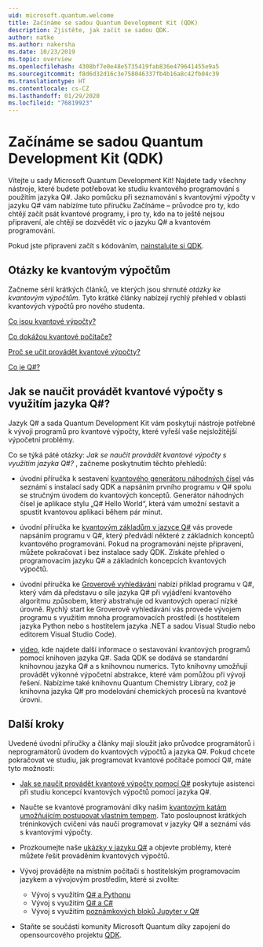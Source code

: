 ```yaml
---
uid: microsoft.quantum.welcome
title: Začínáme se sadou Quantum Development Kit (QDK)
description: Zjistěte, jak začít se sadou QDK.
author: natke
ms.author: nakersha
ms.date: 10/23/2019
ms.topic: overview
ms.openlocfilehash: 4308bf7e0e48e5735419fab836e479641455e9a5
ms.sourcegitcommit: f8d6d32d16c3e758046337fb4b16a8c42fb04c39
ms.translationtype: HT
ms.contentlocale: cs-CZ
ms.lasthandoff: 01/29/2020
ms.locfileid: "76819923"
---
```

# <a name="get-started-with-the-quantum-development-kit-qdk"></a>Začínáme se sadou Quantum Development Kit (QDK)

Vítejte u sady Microsoft Quantum Development Kit!  Najdete tady všechny nástroje, které budete potřebovat ke studiu kvantového programování s použitím jazyka Q#.  Jako pomůcku při seznamování s kvantovými výpočty v jazyku Q# vám nabízíme tuto příručku Začínáme – průvodce pro ty, kdo chtějí začít psát kvantové programy, i pro ty, kdo na to ještě nejsou připravení, ale chtějí se dozvědět víc o jazyku Q# a kvantovém programování. 

Pokud jste připraveni začít s kódováním, [nainstalujte si QDK](xref:microsoft.quantum.install).

## <a name="questions-about-quantum-computing"></a>Otázky ke kvantovým výpočtům

Začneme sérií krátkých článků, ve kterých jsou shrnuté _otázky ke kvantovým výpočtům_. Tyto krátké články nabízejí rychlý přehled v oblasti kvantových výpočtů pro nového studenta.

[Co jsou kvantové výpočty?](xref:microsoft.quantum.overview.what)

[Co dokážou kvantové počítače?](xref:microsoft.quantum.overview.computers)

[Proč se učit provádět kvantové výpočty?](xref:microsoft.quantum.overview.why)

[Co je Q#?](xref:microsoft.quantum.overview.qsharp)

## <a name="how-to-learn-quantum-computing-with-q"></a>Jak se naučit provádět kvantové výpočty s využitím jazyka Q#?

Jazyk Q# a sada Quantum Development Kit vám poskytují nástroje potřebné k vývoji programů pro kvantové výpočty, které vyřeší vaše nejsložitější výpočetní problémy.

Co se týká páté otázky:  _Jak se naučit provádět kvantové výpočty s využitím jazyka Q#?_ , začneme poskytnutím těchto přehledů:

* úvodní příručka k sestavení [kvantového generátoru náhodných čísel](xref:microsoft.quantum.quickstarts.qrng) vás seznámí s instalací sady QDK a napsáním prvního programu v Q# spolu se stručným úvodem do kvantových konceptů. Generátor náhodných čísel je aplikace stylu „Q# Hello World“, která vám umožní sestavit a spustit kvantovou aplikaci během pár minut.

* úvodní příručka ke [kvantovým základům v jazyce Q#](xref:microsoft.quantum.write-program) vás provede napsáním programu v Q#, který předvádí některé z základních konceptů kvantového programování. Pokud na programování nejste připravení, můžete pokračovat i bez instalace sady QDK. Získáte přehled o programovacím jazyku Q# a základních koncepcích kvantových výpočtů.

* úvodní příručka ke [Groverově vyhledávání](xref:microsoft.quantum.quickstarts.search) nabízí příklad programu v Q#, který vám dá představu o síle jazyka Q# při vyjádření kvantového algoritmu způsobem, který abstrahuje od kvantových operací nízké úrovně.  Rychlý start ke Groverově vyhledávání vás provede vývojem programu s využitím mnoha programovacích prostředí (s hostitelem jazyka Python nebo s hostitelem jazyka .NET a sadou Visual Studio nebo editorem Visual Studio Code).

* [video](https://www.microsoft.com/videoplayer/embed/RE2JOJf), kde najdete další informace o sestavování kvantových programů pomocí knihoven jazyka Q#.  Sada QDK se dodává se standardní knihovnou jazyka Q# a s knihovnou numerics. Tyto knihovny umožňují provádět výkonné výpočetní abstrakce, které vám pomůžou při vývoji řešení. Nabízíme také knihovnu Quantum Chemistry Library, což je knihovna jazyka Q# pro modelování chemických procesů na kvantové úrovni.

## <a name="next-steps"></a>Další kroky

Uvedené úvodní příručky a články mají sloužit jako průvodce programátorů i neprogramátorů úvodem do kvantových výpočtů a jazyka Q#.  Pokud chcete pokračovat ve studiu, jak programovat kvantové počítače pomocí Q#, máte tyto možnosti:

* [Jak se naučit provádět kvantové výpočty pomocí Q#](xref:microsoft.quantum.overview.learn) poskytuje asistenci při studiu koncepcí kvantových výpočtů pomocí jazyka Q#.

* Naučte se kvantové programování díky našim [kvantovým katám umožňujícím postupovat vlastním tempem](https://aka.ms/try-quantum-katas). Tato posloupnost krátkých tréninkových cvičení vás naučí programovat v jazyky Q# a seznámí vás s kvantovými výpočty.

* Prozkoumejte naše [ukázky v jazyku Q#](https://docs.microsoft.com/samples/browse/?languages=qsharp) a objevte problémy, které můžete řešit prováděním kvantových výpočtů.

* Vývoj provádějte na místním počítači s hostitelským programovacím jazykem a vývojovým prostředím, které si zvolíte:
  * Vývoj s využitím [Q# a Pythonu](xref:microsoft.quantum.install.python)
  * Vývoj s využitím [Q# a C#](xref:microsoft.quantum.install.cs)
  * Vývoj s využitím [poznámkových bloků Jupyter v Q#](xref:microsoft.quantum.install.jupyter)

* Staňte se součástí komunity Microsoft Quantum díky zapojení do opensourcového projektu [QDK](xref:microsoft.quantum.contributing).
